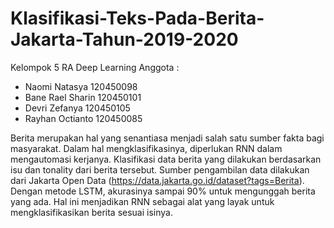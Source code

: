 # Klasifikasi-Teks-Pada-Berita-Jakarta-Tahun-2019-2020
Kelompok 5 RA Deep Learning
Anggota :
- Naomi Natasya 120450098
- Bane Rael Sharin 120450101
- Devri Zefanya 120450105
- Rayhan Octianto 120450085

Berita merupakan hal yang senantiasa menjadi salah satu sumber fakta bagi masyarakat. Dalam hal mengklasifikasinya, diperlukan RNN dalam mengautomasi kerjanya. Klasifikasi data berita yang dilakukan berdasarkan isu dan tonality dari berita tersebut. Sumber pengambilan data dilakukan dari Jakarta Open Data (https://data.jakarta.go.id/dataset?tags=Berita). Dengan metode LSTM, akurasinya sampai 90% untuk mengunggah berita yang ada. Hal ini menjadikan RNN sebagai alat yang layak untuk mengklasifikasikan berita sesuai isinya.
